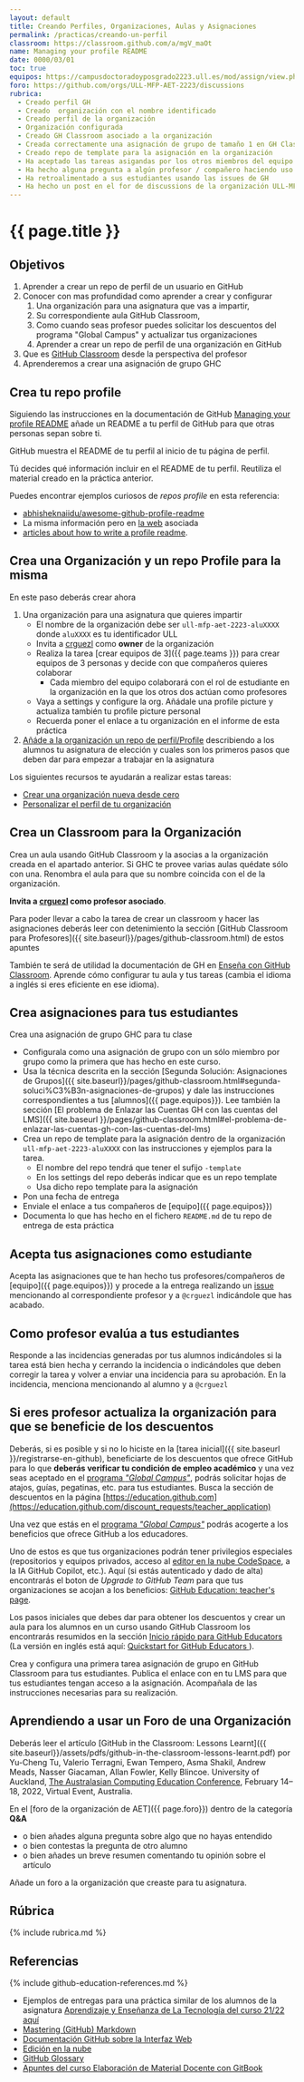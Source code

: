 ```yaml
---
layout: default
title: Creando Perfiles, Organizaciones, Aulas y Asignaciones
permalink: /practicas/creando-un-perfil
classroom: https://classroom.github.com/a/mgV_maOt
name: Managing your profile README
date: 0000/03/01
toc: true
equipos: https://campusdoctoradoyposgrado2223.ull.es/mod/assign/view.php?id=30039&forceview=1
foro: https://github.com/orgs/ULL-MFP-AET-2223/discussions
rubrica:
  - Creado perfil GH
  - Creado  organización con el nombre identificado
  - Creado perfil de la organización
  - Organización configurada
  - Creado GH Classroom asociado a la organización
  - Creada correctamente una asignación de grupo de tamaño 1 en GH Classroom
  - Creado repo de template para la asignación en la organización
  - Ha aceptado las tareas asigandas por los otros miembros del equipo
  - Ha hecho alguna pregunta a algún profesor / compañero haciendo uso de los issues GH
  - Ha retroalimentado a sus estudiantes usando las issues de GH
  - Ha hecho un post en el for de discussions de la organización ULL-MFP-AET-2223
---
```


# {{ page.title }}

## Objetivos

1. Aprender a crear un repo de perfil de un usuario en GitHub
2. Conocer con mas profundidad como aprender a crear y configurar
    1. Una organización para una asignatura que vas a impartir, 
    2. Su correspondiente aula GitHub Classroom,
    3. Como cuando seas profesor puedes solicitar los descuentos del programa "Global Campus" y actualizar tus organizaciones 
    4. Aprender a crear un repo de perfil de una organización en GitHub
3. Que es [GitHub Classroom](https://classroom.github.com) desde la perspectiva del profesor 
4. Aprenderemos a crear una asignación de grupo GHC

## Crea tu repo profile

Siguiendo las instrucciones en la documentación de GitHub [Managing your profile README](https://docs.github.com/en/account-and-profile/setting-up-and-managing-your-github-profile/customizing-your-profile/managing-your-profile-readme) añade un README a tu perfil de GitHub para que otras personas sepan sobre ti.

GitHub muestra el README de tu perfil al inicio de tu página de perfil.

Tú decides qué información incluir en el README de tu perfil. Reutiliza el material creado en la práctica anterior.

Puedes encontrar ejemplos curiosos de *repos profile* en esta referencia:

* [abhisheknaiidu/awesome-github-profile-readme](https://github.com/abhisheknaiidu/awesome-github-profile-readme)
* La misma información pero en [la web](https://zzetao.github.io/awesome-github-profile/) asociada
* [articles about how to write a profile readme](https://github.com/abhisheknaiidu/awesome-github-profile-readme#articles). 

## Crea una Organización y un repo Profile para la misma

En este paso deberás crear ahora 

1. Una organización para una asignatura que quieres impartir 
   * El nombre de la organización debe ser `ull-mfp-aet-2223-aluXXXX` donde `aluXXXX` es tu identificador ULL
   * Invita a [crguezl](https://github.com/crguezl) como **owner** de la organización
   * Realiza la tarea [crear equipos de 3]({{ page.teams }}) para crear  equipos de 3 personas y decide con que compañeros quieres colaborar 
     * Cada miembro del equipo colaborará con el rol de estudiante en la organización en la que los otros dos actúan como profesores
   * Vaya a settings y configure la org. Añádale una profile picture y actualiza también tu profile picture personal
   * Recuerda poner el enlace a tu organización en el informe de esta práctica
2. [Añáde a la organización un repo de perfil/Profile](https://docs.github.com/en/organizations/collaborating-with-groups-in-organizations/customizing-your-organizations-profile#adding-a-public-organization-profile-readme) describiendo a los alumnos tu asignatura de elección y cuales son los primeros pasos que deben dar para empezar a trabajar en la asignatura 

Los siguientes recursos te ayudarán a realizar estas tareas:

* [Crear una organización nueva desde cero](https://docs.github.com/es/organizations/collaborating-with-groups-in-organizations/creating-a-new-organization-from-scratch)
* [Personalizar el perfil de tu organización](https://docs.github.com/es/organizations/collaborating-with-groups-in-organizations/customizing-your-organizations-profile) 
 

## Crea un Classroom para la Organización

Crea un aula usando GitHub Classroom y la asocias a la organización creada en el apartado anterior. 
Si GHC  te provee varias aulas quédate sólo con una. 
Renombra el aula para que su nombre coincida con el de la organización.

**Invita a [crguezl](https://github.com/crguezl) como profesor asociado**.

Para poder llevar a cabo la tarea de crear un classroom y hacer las asignaciones deberás leer con detenimiento la sección [GitHub Classroom para Profesores]({{ site.baseurl}}/pages/github-classroom.html) de estos apuntes 

También te será de utilidad la documentación de GH en [Enseña con GitHub Classroom](https://docs.github.com/es/education/manage-coursework-with-github-classroom/teach-with-github-classroom). Aprende cómo configurar tu aula y tus tareas (cambia el idioma a inglés si eres eficiente en ese idioma).

## Crea asignaciones para tus estudiantes

Crea una asignación de grupo GHC para tu clase

* Configurala como una asignación de grupo con un sólo miembro por grupo como la primera que has hecho en este curso. 
* Usa la técnica descrita en la sección [Segunda Solución: Asignaciones de Grupos]({{ site.baseurl}}/pages/github-classroom.html#segunda-soluci%C3%B3n-asignaciones-de-grupos) y dale las instrucciones correspondientes a tus [alumnos]({{ page.equipos}}). Lee también la sección [El problema de Enlazar las Cuentas GH con las cuentas del LMS]({{ site.baseurl }}/pages/github-classroom.html#el-problema-de-enlazar-las-cuentas-gh-con-las-cuentas-del-lms)
* Crea un repo de template para la asignación dentro de la organización `ull-mfp-aet-2223-aluXXXX` con las instrucciones y ejemplos para la tarea. 
  * El nombre del repo tendrá que tener el sufijo `-template`
  * En los settings del repo deberás indicar que es un repo template
  * Usa dicho repo template para la asignación
* Pon una fecha de entrega
* Enviale el enlace a tus compañeros de [equipo]({{ page.equipos}}) 
* Documenta lo que has hecho en el fichero `README.md`  de tu repo de entrega de esta práctica
  
## Acepta tus asignaciones como estudiante

Acepta las asignaciones que te han hecho tus profesores/compañeros de [equipo]({{ page.equipos}}) y procede a la entrega realizando un [issue](https://docs.github.com/en/issues) mencionando al correspondiente profesor y a `@crguezl` indicándole que has acabado.

## Como profesor evalúa a tus estudiantes

Responde a las incidencias generadas por tus alumnos indicándoles si la tarea está bien hecha y cerrando la incidencia o indicándoles que deben corregir la tarea y volver a enviar una incidencia para su aprobación. En la incidencia, menciona mencionando al alumno y a `@crguezl`

## Si eres profesor actualiza la organización para que se beneficie de los descuentos

Deberás, si es posible y si no lo hiciste en la [tarea inicial]({{ site.baseurl }}/registrarse-en-github), beneficiarte de los descuentos que ofrece GitHub para lo que **deberás verificar tu condición de empleo académico** y una vez seas aceptado en el [programa *"Global Campus"*](https://docs.github.com/en/education/explore-the-benefits-of-teaching-and-learning-with-github-education/use-github-at-your-educational-institution/about-github-campus-program), podrás solicitar hojas de atajos, guías, pegatinas, etc. para tus estudiantes. Busca la sección de descuentos en la página [https://education.github.com](https://education.github.com/discount_requests/teacher_application)

Una vez que estás en el [programa *"Global Campus"*](https://docs.github.com/en/education/explore-the-benefits-of-teaching-and-learning-with-github-education/use-github-at-your-educational-institution/about-github-campus-program) podrás acogerte a los beneficios que ofrece GitHub a los educadores. 

Uno de estos es que tus organizaciones podrán tener privilegios especiales (repositorios y equipos privados, acceso al [editor en la nube CodeSpace](https://docs.github.com/es/codespaces/getting-started/quickstart), a la IA GitHub Copilot, etc.).  Aquí (si estás autenticado y dado de alta) encontrarás el boton de *Upgrade to GitHub Team* para que tus organizaciones se acojan a los beneficios: [GitHub Education: teacher's page](https://education.github.com/globalcampus/teacher). 

Los pasos iniciales que debes dar para obtener los descuentos y crear un aula para los alumnos en un curso usando GitHub Classroom los encontrarás resumidos en la sección [Inicio rápido para GitHub Educators](https://docs.github.com/es/education/quickstart) (La versión en inglés está aquí: [Quickstart for GitHub Educators
](https://docs.github.com/en/education/quickstart)). 

Crea  y configura una primera tarea asignación de grupo en GitHub Classroom para tus estudiantes. Publica el enlace con en tu LMS para que tus  estudiantes tengan acceso a la asignación. Acompañala de las instrucciones necesarias para su realización.



## Aprendiendo a usar un Foro de una Organización

Deberás leer el artículo [GitHub in the Classroom: Lessons Learnt]({{ site.baseurl}}/assets/pdfs/github-in-the-classroom-lessons-learnt.pdf) por Yu-Cheng Tu, Valerio Terragni, Ewan Tempero, Asma Shakil,
Andrew Meads, Nasser Giacaman, Allan Fowler, Kelly Blincoe. University of Auckland, [The Australasian Computing Education Conference](https://aceconference.wordpress.com/previous-conferences/), February 14–18, 2022, Virtual Event, Australia.

En el [foro de la organización de AET]({{ page.foro}}) dentro de la categoría **Q&A**

* o bien añades alguna pregunta sobre algo que no hayas entendido 
* o bien contestas la pregunta de otro alumno 
* o bien añades un breve resumen comentando tu opinión sobre el artículo

Añade un foro a la organización que creaste para tu asignatura.

## Rúbrica

{% include rubrica.md %}

## Referencias

{% include github-education-references.md %}

* Ejemplos de entregas para una práctica similar de los alumnos de la asignatura [Aprendizaje y Enseñanza de La Tecnología del curso 21/22 aquí](https://github.com/orgs/ULL-MFP-AET-2122/repositories?q=profile-readme&type=all&language=&sort=)
* [Mastering (GitHub) Markdown](https://guides.github.com/features/mastering-markdown/#examples)
* [Documentación GitHub sobre la Interfaz Web]({{site.baseurl}}/pages/documentacion-github-interfaz-web)
* [Edición en la nube]({{site.baseurl}}/pages/gitpod)
* [GitHub Glossary](https://docs.github.com/en/free-pro-team@latest/github/getting-started-with-github/github-glossary)
* [Apuntes del curso Elaboración de Material Docente con GitBook](https://casianorodriguezleon.gitbooks.io/elaboracion-de-material-docente-con-gitbook/content/)

